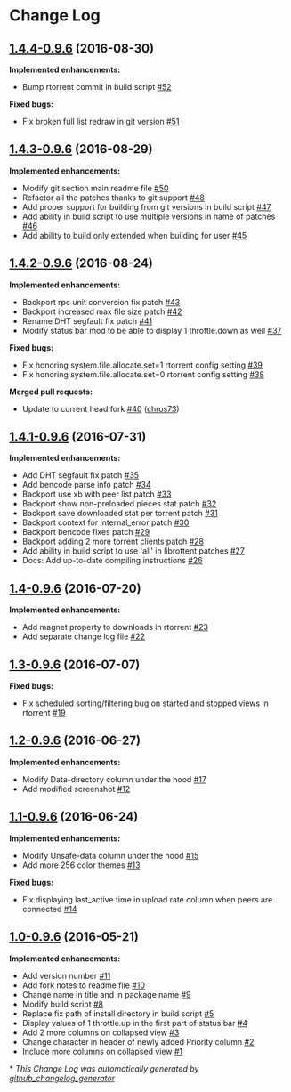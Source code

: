 # Change Log

## [1.4.4-0.9.6](https://github.com/chros73/rtorrent-ps/tree/1.4.4-0.9.6) (2016-08-30)
**Implemented enhancements:**

- Bump rtorrent commit in build script [\#52](https://github.com/chros73/rtorrent-ps/issues/52)

**Fixed bugs:**

- Fix broken full list redraw in git version [\#51](https://github.com/chros73/rtorrent-ps/issues/51)

## [1.4.3-0.9.6](https://github.com/chros73/rtorrent-ps/tree/1.4.3-0.9.6) (2016-08-29)
**Implemented enhancements:**

- Modify git section main readme file [\#50](https://github.com/chros73/rtorrent-ps/issues/50)
- Refactor all the patches thanks to git support [\#48](https://github.com/chros73/rtorrent-ps/issues/48)
- Add proper support for building from git versions in build script [\#47](https://github.com/chros73/rtorrent-ps/issues/47)
- Add ability in build script to use multiple versions in name of patches [\#46](https://github.com/chros73/rtorrent-ps/issues/46)
- Add ability to build only extended when building for user [\#45](https://github.com/chros73/rtorrent-ps/issues/45)

## [1.4.2-0.9.6](https://github.com/chros73/rtorrent-ps/tree/1.4.2-0.9.6) (2016-08-24)
**Implemented enhancements:**

- Backport rpc unit conversion fix patch [\#43](https://github.com/chros73/rtorrent-ps/issues/43)
- Backport increased max file size patch [\#42](https://github.com/chros73/rtorrent-ps/issues/42)
- Rename DHT segfault fix patch [\#41](https://github.com/chros73/rtorrent-ps/issues/41)
- Modify status bar mod to be able to display 1 throttle.down as well [\#37](https://github.com/chros73/rtorrent-ps/issues/37)

**Fixed bugs:**

- Fix honoring system.file.allocate.set=1 rtorrent config setting [\#39](https://github.com/chros73/rtorrent-ps/issues/39)
- Fix honoring system.file.allocate.set=0 rtorrent config setting [\#38](https://github.com/chros73/rtorrent-ps/issues/38)

**Merged pull requests:**

- Update to current head fork [\#40](https://github.com/chros73/rtorrent-ps/pull/40) ([chros73](https://github.com/chros73))

## [1.4.1-0.9.6](https://github.com/chros73/rtorrent-ps/tree/1.4.1-0.9.6) (2016-07-31)
**Implemented enhancements:**

- Add DHT segfault fix patch [\#35](https://github.com/chros73/rtorrent-ps/issues/35)
- Add bencode parse info patch [\#34](https://github.com/chros73/rtorrent-ps/issues/34)
- Backport use xb with peer list patch [\#33](https://github.com/chros73/rtorrent-ps/issues/33)
- Backport show non-preloaded pieces stat patch [\#32](https://github.com/chros73/rtorrent-ps/issues/32)
- Backport save downloaded stat per torrent patch [\#31](https://github.com/chros73/rtorrent-ps/issues/31)
- Backport context for internal\_error patch [\#30](https://github.com/chros73/rtorrent-ps/issues/30)
- Backport bencode fixes patch [\#29](https://github.com/chros73/rtorrent-ps/issues/29)
- Backport adding 2 more torrent clients patch [\#28](https://github.com/chros73/rtorrent-ps/issues/28)
- Add ability in build script to use 'all' in librottent patches [\#27](https://github.com/chros73/rtorrent-ps/issues/27)
- Docs: Add up-to-date compiling instructions [\#26](https://github.com/chros73/rtorrent-ps/issues/26)

## [1.4-0.9.6](https://github.com/chros73/rtorrent-ps/tree/1.4-0.9.6) (2016-07-20)
**Implemented enhancements:**

- Add magnet property to downloads in rtorrent [\#23](https://github.com/chros73/rtorrent-ps/issues/23)
- Add separate change log file [\#22](https://github.com/chros73/rtorrent-ps/issues/22)

## [1.3-0.9.6](https://github.com/chros73/rtorrent-ps/tree/1.3-0.9.6) (2016-07-07)
**Fixed bugs:**

- Fix scheduled sorting/filtering bug on started and stopped views in rtorrent [\#19](https://github.com/chros73/rtorrent-ps/issues/19)

## [1.2-0.9.6](https://github.com/chros73/rtorrent-ps/tree/1.2-0.9.6) (2016-06-27)
**Implemented enhancements:**

- Modify Data-directory column under the hood [\#17](https://github.com/chros73/rtorrent-ps/issues/17)
- Add modified screenshot [\#12](https://github.com/chros73/rtorrent-ps/issues/12)

## [1.1-0.9.6](https://github.com/chros73/rtorrent-ps/tree/1.1-0.9.6) (2016-06-24)
**Implemented enhancements:**

- Modify Unsafe-data column under the hood [\#15](https://github.com/chros73/rtorrent-ps/issues/15)
- Add more 256 color themes [\#13](https://github.com/chros73/rtorrent-ps/issues/13)

**Fixed bugs:**

- Fix displaying last\_active time in upload rate column when peers are connected [\#14](https://github.com/chros73/rtorrent-ps/issues/14)

## [1.0-0.9.6](https://github.com/chros73/rtorrent-ps/tree/1.0-0.9.6) (2016-05-21)
**Implemented enhancements:**

- Add version number [\#11](https://github.com/chros73/rtorrent-ps/issues/11)
- Add fork notes to readme file [\#10](https://github.com/chros73/rtorrent-ps/issues/10)
- Change name in title and in package name [\#9](https://github.com/chros73/rtorrent-ps/issues/9)
- Modify build script [\#8](https://github.com/chros73/rtorrent-ps/issues/8)
- Replace fix path of install directory in build script [\#5](https://github.com/chros73/rtorrent-ps/issues/5)
- Display values of 1 throttle.up in the first part of status bar [\#4](https://github.com/chros73/rtorrent-ps/issues/4)
- Add 2 more columns on collapsed view [\#3](https://github.com/chros73/rtorrent-ps/issues/3)
- Change character in header of newly added Priority column [\#2](https://github.com/chros73/rtorrent-ps/issues/2)
- Include more columns on collapsed view [\#1](https://github.com/chros73/rtorrent-ps/issues/1)



\* *This Change Log was automatically generated by [github_changelog_generator](https://github.com/skywinder/Github-Changelog-Generator)*